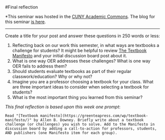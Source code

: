 #Final reflection

*This seminar was hosted in the [CUNY Academic Commons](https://commons.gc.cuny.edu/). The blog for this seminar [is here](https://oerseminar.commons.gc.cuny.edu/).

---

Create a title for your post and answer these questions in 250 words or less:

1. Reflecting back on our work this semester, in what ways are textbooks a challenge for students? It might be helpful to review [The Textbook Manifesto](https://greenteapress.com/wp/textbook-manifesto/) and your initial discussion board post about it.
2. What is one way OER addresses these challenges? What is one way OER fails to address them?
3. Should students evaluate textbooks as part of their regular classwork/education? Why or why not?
4. Imagine you are a professor choosing a textbook for your class. What are three important ideas to consider when selecting a textbook for students?
5. What is the most important thing you learned from this seminar?

*This final reflection is based upon this week one prompt*:

	Read "[Textbook manifesto](https://greenteapress.com/wp/textbook-manifesto/)" by Allen B. Downey. Briefly write about a textbook challenge (or challenges) you wish to solve. Add to the Manifesto in discussion board by adding a call-to-action for professors, students, AND publishers (one Manifesto item for each group).